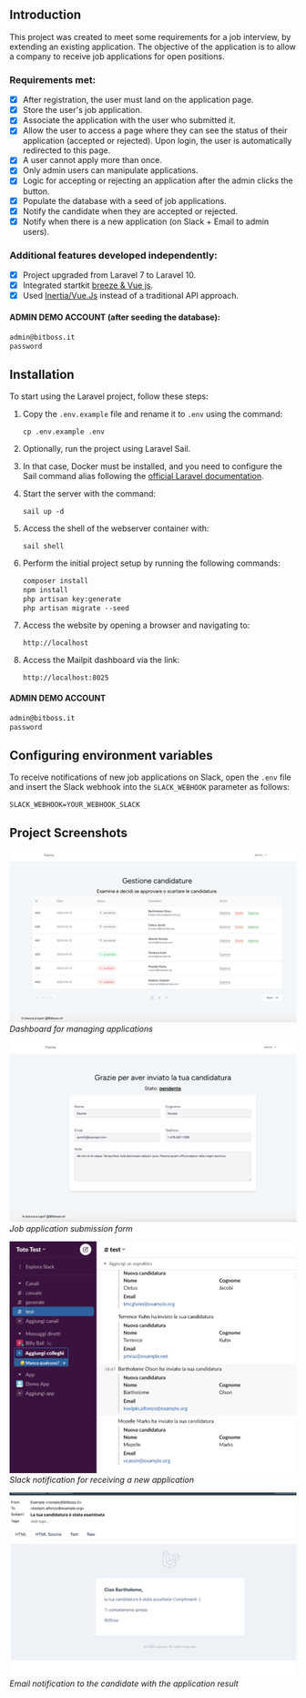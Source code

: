 
## Introduction
This project was created to meet some requirements for a job interview, by extending an existing application. The objective of the application is to allow a company to receive job applications for open positions.

### Requirements met:
- [x] After registration, the user must land on the application page.
- [x] Store the user's job application.
- [x] Associate the application with the user who submitted it.
- [x] Allow the user to access a page where they can see the status of their application (accepted or rejected). Upon login, the user is automatically redirected to this page.
- [x] A user cannot apply more than once.
- [x] Only admin users can manipulate applications.
- [x] Logic for accepting or rejecting an application after the admin clicks the button.
- [x] Populate the database with a seed of job applications.
- [x] Notify the candidate when they are accepted or rejected.
- [x] Notify when there is a new application (on Slack + Email to admin users).

### Additional features developed independently:
- [x] Project upgraded from Laravel 7 to Laravel 10.
- [x] Integrated startkit [breeze & Vue js](https://laravel.com/docs/10.x/starter-kits).
- [x] Used [Inertia/Vue.Js](https://inertiajs.com/) instead of a traditional API approach.

#### ADMIN DEMO ACCOUNT (after seeding the database):
```
admin@bitboss.it
password
```

## Installation

To start using the Laravel project, follow these steps:

1. Copy the `.env.example` file and rename it to `.env` using the command:

    ```
    cp .env.example .env
    ```

2. Optionally, run the project using Laravel Sail.
3. In that case, Docker must be installed, and you need to configure the Sail command alias following the [official Laravel documentation](https://laravel.com/docs/10.x/sail#configuring-a-shell-alias).
4. Start the server with the command:

    ```
    sail up -d
    ```

5. Access the shell of the webserver container with:

    ```
    sail shell
    ```

6. Perform the initial project setup by running the following commands:

    ```
    composer install
    npm install
    php artisan key:generate
    php artisan migrate --seed
    ```

7. Access the website by opening a browser and navigating to:

    ```
    http://localhost
    ```

8. Access the Mailpit dashboard via the link:

    ```
    http://localhost:8025
    ```

#### ADMIN DEMO ACCOUNT
```
admin@bitboss.it
password
```

## Configuring environment variables

To receive notifications of new job applications on Slack, open the `.env` file and insert the Slack webhook into the `SLACK_WEBHOOK` parameter as follows:

```
SLACK_WEBHOOK=YOUR_WEBHOOK_SLACK
```

## Project Screenshots

![Screenshot 1](public/screensaver/1.png)
*Dashboard for managing applications*

![Screenshot 2](public/screensaver/2.png)
*Job application submission form*

![Screenshot 3](public/screensaver/3.png)
*Slack notification for receiving a new application*

![Screenshot 4](public/screensaver/4.png)
*Email notification to the candidate with the application result*

